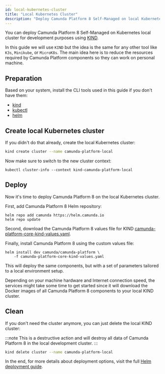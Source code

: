```yaml
---
id: local-kubernetes-cluster
title: "Local Kubernetes Cluster"
description: "Deploy Camunda Platform 8 Self-Managed on local Kubernetes cluster"
---
```


You can deploy Camunda Platform 8 Self-Managed on Kubernetes local cluster for development purposes using [KIND](https://kind.sigs.k8s.io/).

In this guide we will use `KIND` but the idea is the same for any other tool like `K3s`, `Minikube`, or `MicroK8s`. The main idea here is to reduce the resources required by Camunda Platform components so they can work on personal machine.

## Preparation

Based on your system, install the CLI tools used in this guide if you don't have them:

- [kind](https://kind.sigs.k8s.io/docs/user/quick-start)
- [kubectl](https://kubernetes.io/docs/tasks/tools/#kubectl)
- [helm](https://helm.sh/docs/intro/install/)

## Create local Kubernetes cluster

If you didn't do that already, create the local Kubernetes cluster:

```sh
kind create cluster --name camunda-platform-local
```

Now make sure to switch to the new cluster context:

```
kubectl cluster-info --context kind-camunda-platform-local
```

## Deploy

Now it's time to deploy Camunda Platform 8 on the local Kubernetes cluster.

First, add Camunda Platform 8 Helm repository:

```
helm repo add camunda https://helm.camunda.io
helm repo update
```

Second, download the Camunda Platform 8 values file for KIND [camunda-platform-core-kind-values.yaml](https://github.com/camunda/camunda-platform-helm/blob/main/kind/camunda-platform-core-kind-values.yaml).

Finally, install Camunda Platform 8 using the custom values file:

```
helm install dev camunda/camunda-platform \
    -f camunda-platform-core-kind-values.yaml
```

This will deploy the same components, but with a set of parameters tailored to a local environment setup.

Depending on your machine hardware and Internet connection speed, the services might take some time to get started since it will download the Docker images of all Camunda Platform 8 components to your local KIND cluster.

## Clean

If you don't need the cluster anymore, you can just delete the local KIND cluster:

:::note
This is a destructive action and will destroy all data of Camunda Platform 8 in the local development cluster.
:::

```sh
kind delete cluster --name camunda-platform-local
```

In the end, for more details about deployment options, visit the full [Helm deployment guide](../deploy.md).
